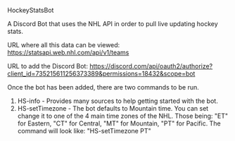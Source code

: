 HockeyStatsBot

A Discord Bot that uses the NHL API in order to pull live updating hockey stats.

URL where all this data can be viewed: https://statsapi.web.nhl.com/api/v1/teams

URL to add the Discord Bot: 
https://discord.com/api/oauth2/authorize?client_id=735215611256373389&permissions=18432&scope=bot

Once the bot has been added, there are two commands to be run.
1. HS-info - Provides many sources to help getting started with the bot.
2. HS-setTimezone - The bot defaults to Mountain time. You can set change it to one of the 4 main time zones of the NHL. Those being: "ET" for Eastern, "CT" for Central, "MT" for Mountain, "PT" for Pacific. The command will look like: "HS-setTimezone PT"
